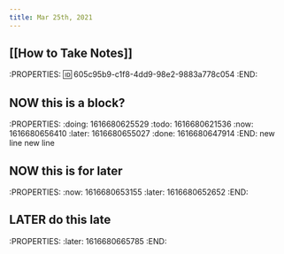 ```yaml
---
title: Mar 25th, 2021
---
```


##
## [[How to Take Notes]]
:PROPERTIES:
:id: 605c95b9-c1f8-4dd9-98e2-9883a778c054
:END:
##
## NOW this is a block?
:PROPERTIES:
:doing: 1616680625529
:todo: 1616680621536
:now: 1616680656410
:later: 1616680655027
:done: 1616680647914
:END:
new line
new line
## NOW this is for later
:PROPERTIES:
:now: 1616680653155
:later: 1616680652652
:END:
## LATER do this late
:PROPERTIES:
:later: 1616680665785
:END:
##
